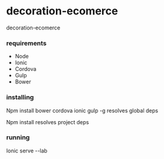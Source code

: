 # decoration-ecomerce
decoration-ecomerce

### requirements

  * Node
  * Ionic
  * Cordova
  * Gulp
  * Bower
	
### installing

  Npm install bower cordova ionic gulp -g resolves global deps
  
  Npm install resolves project deps
  
### running

  Ionic serve --lab
